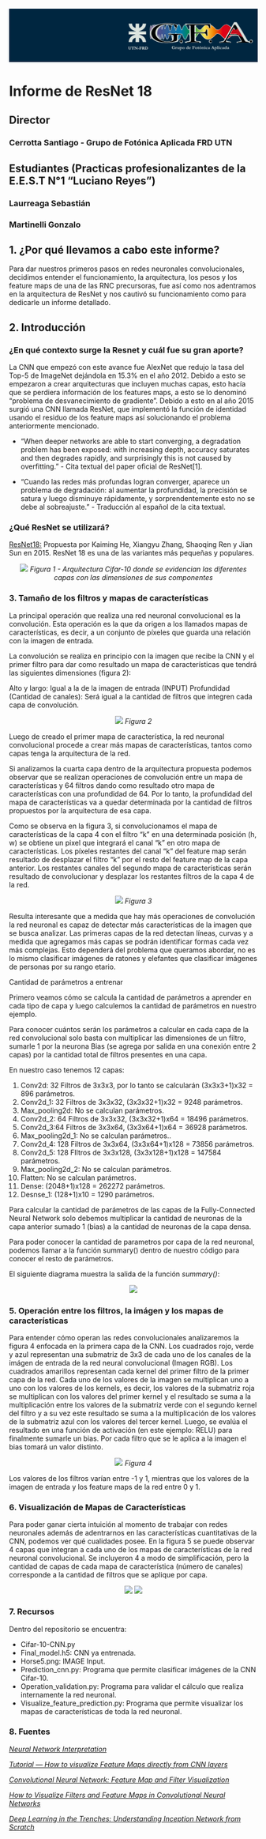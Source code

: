 ![](img/GFA-logo.png)

# Informe de ResNet 18

## Director
### Cerrotta Santiago - Grupo de Fotónica Aplicada FRD UTN



## Estudiantes (Practicas profesionalizantes de la E.E.S.T N°1 “Luciano Reyes”)

### Laurreaga Sebastián
### Martinelli Gonzalo


## 1. ¿Por qué llevamos a cabo este informe?

Para dar nuestros primeros pasos en redes neuronales convolucionales, decidimos entender el funcionamiento, la arquitectura, los pesos y los feature maps de una de las RNC precursoras, fue así como nos adentramos en la arquitectura de ResNet y nos cautivó su funcionamiento como para dedicarle un informe detallado.


## 2. Introducción

### ¿En qué contexto surge la Resnet y cuál fue su gran aporte?

La CNN que empezó con este avance fue AlexNet que redujo la tasa del Top-5 de ImageNet dejándola en 15.3% en el año 2012. Debido a esto se empezaron a crear arquitecturas que incluyen muchas capas, esto hacía que se perdiera información de los features maps, a esto se lo denominó “problema de desvanecimiento de gradiente”. Debido a esto en al año 2015 surgió una CNN llamada ResNet, que implementó la función de identidad usando el residuo de los feature maps así solucionando el problema anteriormente mencionado.

- “When deeper networks are able to start converging, a degradation problem has been exposed: with increasing depth, accuracy saturates and then degrades rapidly, and surprisingly this is not caused by overfitting.” - Cita textual del paper oficial de ResNet[1].

- “Cuando las redes más profundas logran converger, aparece un problema de degradación: al aumentar la profundidad, la precisión se satura y luego disminuye rápidamente, y sorprendentemente esto no se debe al sobreajuste.” - Traducción al español de la cita textual.

### ¿Qué ResNet se utilizará?

<a href="https://openaccess.thecvf.com/content_cvpr_2016/papers/He_Deep_Residual_Learning_CVPR_2016_paper.pdf" target="_blank">ResNet18:</a> Propuesta por Kaiming He, Xiangyu Zhang, Shaoqing Ren y Jian Sun en 2015. ResNet 18 es una de las variantes más pequeñas y populares.


<div align="center">
	<img src="img/cifar-10.png">
	<em> Figura 1 - Arquitectura Cifar-10 donde se evidencian las diferentes capas con las dimensiones de sus componentes </em>
</div>
	
### 3. Tamaño de los filtros y mapas de características 

La principal operación que realiza una red neuronal convolucional es la convolución. Esta operación es la que da origen a los llamados mapas de características, es decir, a un conjunto de píxeles que guarda una relación con la imagen de entrada. 

La convolución se realiza en principio con la imagen que recibe la CNN y el primer filtro para dar como resultado un mapa de características que tendrá las siguientes dimensiones (figura 2):

Alto y largo: Igual a la de la imagen de entrada (INPUT)
Profundidad (Cantidad de canales): Será igual a la cantidad de filtros que integren cada capa de convolución. 

<div align="center">
	<img src="img/Layer1.png">
	<em> Figura 2 </em>
</div>

Luego de creado el primer mapa de característica, la red neuronal convolucional procede a crear más mapas de características, tantos como capas tenga la arquitectura de la red. 

Si analizamos la cuarta capa dentro de la arquitectura propuesta podemos observar que se realizan operaciones de convolución entre un mapa de características y 64 filtros dando como resultado otro mapa de características con una profundidad de 64. Por lo tanto, la profundidad del mapa de características va a quedar determinada por la cantidad de filtros propuestos por la arquitectura de esa capa.

Como se observa en la figura 3, si convolucionamos el mapa de características de la capa 4 con  el filtro “k” en una determinada posición (h, w) se obtiene un pixel que integrará el canal “k” en otro mapa de características. Los píxeles restantes del canal “k” del feature map serán resultado de desplazar el filtro “k” por el resto del feature map de la capa anterior. Los restantes canales del segundo mapa de características serán resultado de convolucionar y desplazar los restantes filtros de la capa 4 de la red.  

<div align="center">
	<img src="img/Layer4.png">
	<em> Figura 3 </em>
</div>

Resulta interesante que a medida que hay más operaciones de convolución la red neuronal es capaz de detectar más características de la imagen que se busca analizar. Las primeras capas de la red detectan líneas, curvas y a medida que agregamos más capas se podrán identificar formas cada vez más complejas. Esto dependerá del problema que queramos abordar, no es lo mismo clasificar imágenes de ratones y elefantes que clasificar imágenes de personas por su rango etario. 

Cantidad de parámetros a entrenar

Primero veamos cómo se calcula la cantidad de parámetros a aprender en cada tipo de capa y luego calculemos la cantidad de parámetros en nuestro ejemplo.

Para conocer cuántos serán los parámetros a calcular en cada capa de la red convolucional solo basta con multiplicar las dimensiones de un filtro, sumarle 1 por la neurona Bias (se agrega por salida en una conexión entre 2 capas) por la cantidad total de filtros presentes en una capa. 

En nuestro caso tenemos 12 capas:

1. Conv2d: 32 Filtros de 3x3x3, por lo tanto se calcularán (3x3x3+1)x32 = 896 parámetros. 
2. Conv2d_1: 32 Filtros de 3x3x32, (3x3x32+1)x32 = 9248 parámetros.
3. Max_pooling2d: No se calculan parámetros.
4. Conv2d_2: 64 Filtros de 3x3x32, (3x3x32+1)x64 = 18496 parámetros.
5. Conv2d_3:64 Filtros de 3x3x64, (3x3x64+1)x64 = 36928 parámetros.
6. Max_pooling2d_1: No se calculan parámetros..
7. Conv2d_4: 128 Filtros de 3x3x64, (3x3x64+1)x128 = 73856 parámetros.
8. Conv2d_5: 128 FIltros de 3x3x128, (3x3x128+1)x128 = 147584 parámetros.
9. Max_pooling2d_2: No se calculan parámetros.
10. Flatten: No se calculan parámetros.
11. Dense: (2048+1)x128 = 262272 parámetros. 
12. Desnse_1: (128+1)x10 = 1290 parámetros.

Para calcular la cantidad de parámetros de las capas de la Fully-Connected Neural Network solo debemos multiplicar la cantidad de neuronas de la capa anterior sumado 1 (bias) a la cantidad de neuronas de la capa densa. 

Para poder conocer la cantidad de parametros por capa de la red neuronal, podemos llamar a la función summary() dentro de nuestro código para conocer el resto de parámetros. 

El siguiente diagrama muestra la salida de la función _summary()_: 

<div align="center">
	<img src="img/Summary.png">
</div>

### 5. Operación entre los filtros, la imágen y los mapas de características

Para entender cómo operan las redes convolucionales analizaremos la figura 4 enfocada en la primera capa de la CNN.
Los cuadrados rojo, verde y azul representan una submatriz de 3x3 de cada uno de los canales de la imágen de entrada de la red neural convolucional (Imagen RGB).
Los cuadrados amarillos representan cada kernel del primer filtro de la primer capa de la red.
Cada uno de los valores de la imagen se multiplican uno a uno con los valores de los kernels, es decir, los valores de la submatriz roja se multiplican con los valores del primer kernel y el resultado se suma a la multiplicación entre los valores de la submatriz verde con el segundo kernel del filtro y a su vez este resultado se suma a la multiplicación de los valores de la submatriz azul con los valores del tercer kernel. Luego, se evalúa el resultado en una función de activación (en este ejemplo: RELU) para finalmente sumarle un bias. Por cada filtro que se le aplica a la imagen el bias tomará un valor distinto. 

<div align="center">
	<img src="img/Operation.png">
	<em> Figura 4 </em>
</div>

Los valores de los filtros varían entre -1 y 1, mientras que los valores de la imagen de entrada y los feature maps de la red entre 0 y 1. 

### 6. Visualización de Mapas de Características 

Para poder ganar cierta intuición al momento de trabajar con redes neuronales además de adentrarnos en las características cuantitativas de la CNN, podemos ver qué cualidades posee. 
	En la figura 5 se puede observar 4 capas que integran a cada uno de los mapas de características de la red neuronal convolucional. Se incluyeron 4 a modo de simplificación, pero la cantidad de capas de cada mapa de característica (número de canales) corresponde a la cantidad de filtros que se aplique por capa. 

<div align="center">
	<img src="img/cifar-10.png">
	<img src="img/FeatureMaps.png">
</div>

### 7. Recursos 

Dentro del repositorio se encuentra: 
* Cifar-10-CNN.py 
* Final_model.h5: CNN ya entrenada.  
* Horse5.png: IMAGE Input.
* Prediction_cnn.py: Programa que permite clasificar imágenes de la CNN Cifar-10. 
* Operation_validation.py: Programa para validar el cálculo que realiza internamente la red neuronal. 
* Visualize_feature_prediction.py: Programa que permite visualizar los mapas de características de toda la red neuronal. 

### 8. Fuentes

_[Neural Network Interpretation](https://christophm.github.io/interpretable-ml-book/neural-networks.html)_

_[Tutorial — How to visualize Feature Maps directly from CNN layers](https://www.analyticsvidhya.com/blog/2020/11/tutorial-how-to-visualize-feature-maps-directly-from-cnn-layers/)_

_[Convolutional Neural Network: Feature Map and Filter Visualization](https://towardsdatascience.com/convolutional-neural-network-feature-map-and-filter-visualization-f75012a5a49c)_

_[How to Visualize Filters and Feature Maps in Convolutional Neural Networks](https://machinelearningmastery.com/how-to-visualize-filters-and-feature-maps-in-convolutional-neural-networks/)_

_[Deep Learning in the Trenches: Understanding Inception Network from Scratch](https://www.analyticsvidhya.com/blog/2018/10/understanding-inception-network-from-scratch/)_
